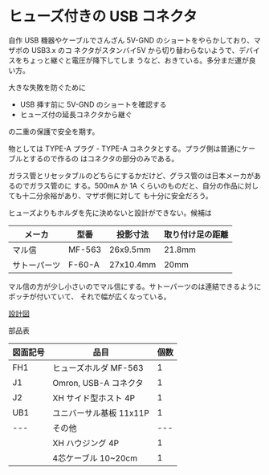 # ヒューズ付きの USB コネクタ

自作 USB 機器やケーブルでさんざん 5V-GND のショートをやらかしており、マザボの USB3.x のコ
ネクタがスタンバイ5V から切り替わらないようで、デバイスをちょっと継ぐと電圧が降下してしま
うなど、おきている。多分まだ運が良い方。

大きな失敗を防ぐために

- USB 挿す前に 5V-GND のショートを確認する
- ヒューズ付の延長コネクタから継ぐ

の二重の保護で安全を期す。

物としては TYPE-A プラグ - TYPE-A コネクタとする。プラグ側は普通にケーブルとするので作るの
はコネクタの部分のみである。

ガラス管とリセッタブルのどちらにするかだけど、グラス管のは日本メーカがあるのでガラス管のに
する。500mA か 1A くらいのものだと、自分の作品に対しても十二分余裕があり、マザボ側に対して
も十分に安全だろう。

ヒューズよりもホルダを先に決めないと設計ができない。候補は

| メーカ | 型番 | 投影寸法 | 取り付け足の距離 |
| ---    | ---  | ---      | ---              |
| マル信 | MF-563 | 26x9.5mm | 21.8mm         |
| サトーパーツ | F-60-A | 27x10.4mm | 20mm    |

マル信の方が少し小さいのでマル信にする。サトーパーツのは連結できるようにポッチが付いていて、
それで幅が広くなっている。

[設計図](./librecad/USBConnectorWithFuse1.0.pdf)

部品表

| 図面記号 | 品目                    | 個数 |
| ---      | ---                     | ---  |
| FH1      | ヒューズホルダ MF-563   | 1    |
| J1       | Omron, USB-A コネクタ   | 1    |
| J2       | XH  サイド型ホスト 4P   | 1    |
| UB1      | ユニバーサル基板 11x11P | 1    |
| ---      | その他                  | ---  |
|          | XH ハウジング 4P        | 1    |
|          | 4芯ケーブル 10~20cm     | 1    |
